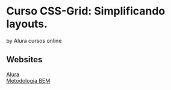# Curso CSS-Grid: Simplificando layouts.
by Alura cursos online

## Websites
[Alura](https://www.alura.com.br/)<br />
[Metodologia BEM](https://www.alura.com.br/artigos/criando-componentes-css-com-padrao-bem)